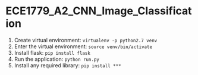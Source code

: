 # ECE1779_A2_CNN_Image_Classification

1. Create virtual environment: `virtualenv -p python2.7 venv`
2. Enter the virtual environment: `source venv/bin/activate`
3. Install flask: `pip install flask`
4. Run the application: `python run.py`
5. Install any required library: `pip install ***`
